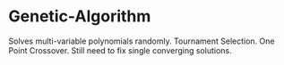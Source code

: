 # Genetic-Algorithm
Solves multi-variable polynomials randomly. 
Tournament Selection. One Point Crossover.
Still need to fix single converging solutions.
